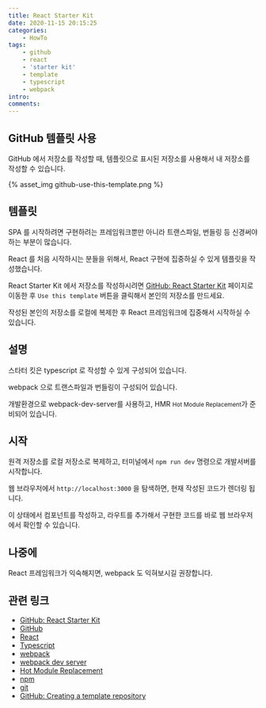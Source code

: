 ```yaml
---
title: React Starter Kit
date: 2020-11-15 20:15:25
categories:
    - HowTo
tags:
    - github
    - react
    - 'starter kit'
    - template
    - typescript
    - webpack
intro:
comments:
---
```



## GitHub 템플릿 사용

GitHub 에서 저장소를 작성할 때, 템플릿으로 표시된 저장소를 사용해서 내 저장소를 작성할 수 있습니다.

{% asset_img github-use-this-template.png %}

## 템플릿

SPA 를 시작하려면 구현하려는 프레임워크뿐만 아니라 트랜스파일, 번들링 등 신경써야 하는 부분이 많습니다.

React 를 처음 시작하시는 분들을 위해서, React 구현에 집중하실 수 있게 템플릿을 작성했습니다.

React Starter Kit 에서 저장소를 작성하시려면 [GitHub: React Starter Kit](https://github.com/bbonkr/react-starter-kit) 페이지로 이동한 후 `Use this template` 버튼을 클릭해서 본인의 저장소를 만드세요.

작성된 본인의 저장소를 로컬에 복제한 후 React 프레임워크에 집중해서 시작하실 수 있습니다.

## 설명

스타터 킷은 typescript 로 작성할 수 있게 구성되어 있습니다.

webpack 으로 트랜스파일과 번들링이 구성되어 있습니다.

개발환경으로 webpack-dev-server를 사용하고, HMR <small>Hot Module Replacement</small>가 준비되어 있습니다.

## 시작

원격 저장소를 로컬 저장소로 복제하고, 터미널에서 `npm run dev` 명령으로 개발서버를 시작합니다.

웹 브라우저에서 `http://localhost:3000` 을 탐색하면, 현재 작성된 코드가 렌더링 됩니다.

이 상태에서 컴포넌트를 작성하고, 라우트를 추가해서 구현한 코드를 바로 웹 브라우저에서 확인할 수 있습니다.

## 나중에

React 프레임워크가 익숙해지면, webpack 도 익혀보시길 권장합니다.

## 관련 링크

-   [GitHub: React Starter Kit](https://github.com/bbonkr/react-starter-kit)
-   [GitHub](https://github.com)
-   [React](https://ko.reactjs.org)
-   [Typescript](https://www.typescriptlang.org)
-   [webpack](https://webpack.js.org)
-   [webpack dev server](https://webpack.js.org/configuration/dev-server)
-   [Hot Module Replacement](https://webpack.js.org/guides/hot-module-replacement)
-   [npm](https://docs.npmjs.com)
-   [git](https://git-scm.com)
-   [GitHub: Creating a template repository](https://docs.github.com/en/free-pro-team@latest/github/creating-cloning-and-archiving-repositories/creating-a-template-repository)
